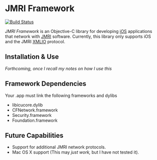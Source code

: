 JMRI Framework
==============

[![Build Status](https://services01.alexandriasoftware.com/buildStatus/icon?job=JMRI_Framework)](https://services01.alexandriasoftware.com/job/JMRI_Framework/)

*JMRI Framework* is an Objective-C library for developing [iOS](http://developer.apple.com/devcenter/ios/index.action "iOS Developer Center @ Apple") applications that network with [JMRI](http://jmri.org) software.  Currently, this library only supports iOS and the JMRI [XMLIO](http://jmri.sourceforge.net/help/en/html/web/XMLIO.shtml) protocol.

Installation & Use
------------------

*Forthcoming, once I recall my notes on how I use this*

Framework Dependencies
----------------------

Your .app must link the following frameworks and dylibs

- libicucore.dylib
- CFNetwork.framework
- Security.framework
- Foundation.framework

Future Capabilities
-------------------

* Support for additional JMRI network protocols.
* Mac OS X support (This may *just work,* but I have not tested it).